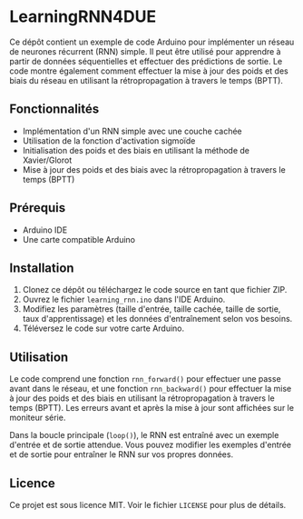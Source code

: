 # LearningRNN4DUE
Ce dépôt contient un exemple de code Arduino pour implémenter un réseau de neurones récurrent (RNN) simple. Il peut être utilisé pour apprendre à partir de données séquentielles et effectuer des prédictions de sortie. Le code montre également comment effectuer la mise à jour des poids et des biais du réseau en utilisant la rétropropagation à travers le temps (BPTT).

## Fonctionnalités

- Implémentation d'un RNN simple avec une couche cachée
- Utilisation de la fonction d'activation sigmoïde
- Initialisation des poids et des biais en utilisant la méthode de Xavier/Glorot
- Mise à jour des poids et des biais avec la rétropropagation à travers le temps (BPTT)

## Prérequis

- Arduino IDE
- Une carte compatible Arduino

## Installation

1. Clonez ce dépôt ou téléchargez le code source en tant que fichier ZIP.
2. Ouvrez le fichier `learning_rnn.ino` dans l'IDE Arduino.
3. Modifiez les paramètres (taille d'entrée, taille cachée, taille de sortie, taux d'apprentissage) et les données d'entraînement selon vos besoins.
4. Téléversez le code sur votre carte Arduino.

## Utilisation

Le code comprend une fonction `rnn_forward()` pour effectuer une passe avant dans le réseau, et une fonction `rnn_backward()` pour effectuer la mise à jour des poids et des biais en utilisant la rétropropagation à travers le temps (BPTT). Les erreurs avant et après la mise à jour sont affichées sur le moniteur série.

Dans la boucle principale (`loop()`), le RNN est entraîné avec un exemple d'entrée et de sortie attendue. Vous pouvez modifier les exemples d'entrée et de sortie pour entraîner le RNN sur vos propres données.

## Licence

Ce projet est sous licence MIT. Voir le fichier `LICENSE` pour plus de détails.
